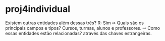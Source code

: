 # proj4individual

Existem outras entidades além dessas três? R: Sim
⇨ Quais são os principais campos e tipos?  Cursos, turmas, alunos e professores.
⇨ Como essas entidades estão relacionadas?  através das chaves estrangeiras.
